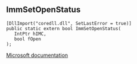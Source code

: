 ## ImmSetOpenStatus

```
[DllImport("coredll.dll", SetLastError = true)]
public static extern bool ImmSetOpenStatus(
   IntPtr hIMC,
   bool fOpen
);
```

[Microsoft documentation](https://docs.microsoft.com/en-us/windows/win32/api/imm/nf-imm-immsetopenstatus)

